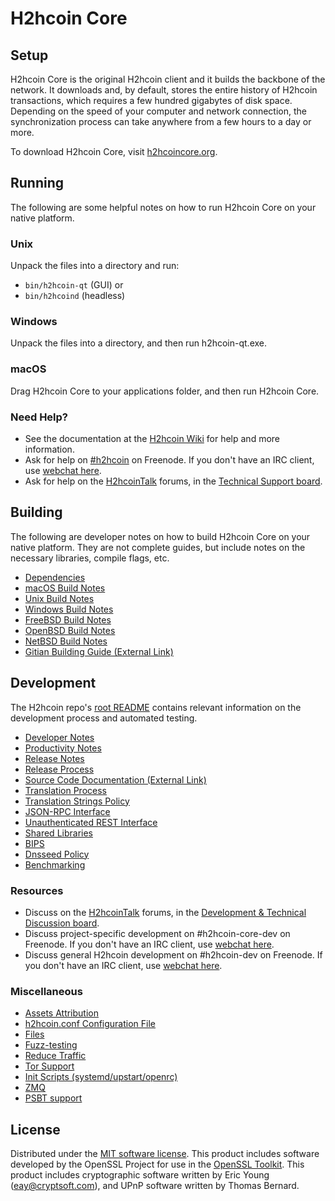 H2hcoin Core
=============

Setup
---------------------
H2hcoin Core is the original H2hcoin client and it builds the backbone of the network. It downloads and, by default, stores the entire history of H2hcoin transactions, which requires a few hundred gigabytes of disk space. Depending on the speed of your computer and network connection, the synchronization process can take anywhere from a few hours to a day or more.

To download H2hcoin Core, visit [h2hcoincore.org](https://h2hcoincore.org/en/download/).

Running
---------------------
The following are some helpful notes on how to run H2hcoin Core on your native platform.

### Unix

Unpack the files into a directory and run:

- `bin/h2hcoin-qt` (GUI) or
- `bin/h2hcoind` (headless)

### Windows

Unpack the files into a directory, and then run h2hcoin-qt.exe.

### macOS

Drag H2hcoin Core to your applications folder, and then run H2hcoin Core.

### Need Help?

* See the documentation at the [H2hcoin Wiki](https://en.h2hcoin.it/wiki/Main_Page)
for help and more information.
* Ask for help on [#h2hcoin](http://webchat.freenode.net?channels=h2hcoin) on Freenode. If you don't have an IRC client, use [webchat here](http://webchat.freenode.net?channels=h2hcoin).
* Ask for help on the [H2hcoinTalk](https://h2hcointalk.org/) forums, in the [Technical Support board](https://h2hcointalk.org/index.php?board=4.0).

Building
---------------------
The following are developer notes on how to build H2hcoin Core on your native platform. They are not complete guides, but include notes on the necessary libraries, compile flags, etc.

- [Dependencies](dependencies.md)
- [macOS Build Notes](build-osx.md)
- [Unix Build Notes](build-unix.md)
- [Windows Build Notes](build-windows.md)
- [FreeBSD Build Notes](build-freebsd.md)
- [OpenBSD Build Notes](build-openbsd.md)
- [NetBSD Build Notes](build-netbsd.md)
- [Gitian Building Guide (External Link)](https://github.com/h2hcoin-core/docs/blob/master/gitian-building.md)

Development
---------------------
The H2hcoin repo's [root README](/README.md) contains relevant information on the development process and automated testing.

- [Developer Notes](developer-notes.md)
- [Productivity Notes](productivity.md)
- [Release Notes](release-notes.md)
- [Release Process](release-process.md)
- [Source Code Documentation (External Link)](https://dev.visucore.com/h2hcoin/doxygen/)
- [Translation Process](translation_process.md)
- [Translation Strings Policy](translation_strings_policy.md)
- [JSON-RPC Interface](JSON-RPC-interface.md)
- [Unauthenticated REST Interface](REST-interface.md)
- [Shared Libraries](shared-libraries.md)
- [BIPS](bips.md)
- [Dnsseed Policy](dnsseed-policy.md)
- [Benchmarking](benchmarking.md)

### Resources
* Discuss on the [H2hcoinTalk](https://h2hcointalk.org/) forums, in the [Development & Technical Discussion board](https://h2hcointalk.org/index.php?board=6.0).
* Discuss project-specific development on #h2hcoin-core-dev on Freenode. If you don't have an IRC client, use [webchat here](http://webchat.freenode.net/?channels=h2hcoin-core-dev).
* Discuss general H2hcoin development on #h2hcoin-dev on Freenode. If you don't have an IRC client, use [webchat here](http://webchat.freenode.net/?channels=h2hcoin-dev).

### Miscellaneous
- [Assets Attribution](assets-attribution.md)
- [h2hcoin.conf Configuration File](h2hcoin-conf.md)
- [Files](files.md)
- [Fuzz-testing](fuzzing.md)
- [Reduce Traffic](reduce-traffic.md)
- [Tor Support](tor.md)
- [Init Scripts (systemd/upstart/openrc)](init.md)
- [ZMQ](zmq.md)
- [PSBT support](psbt.md)

License
---------------------
Distributed under the [MIT software license](/COPYING).
This product includes software developed by the OpenSSL Project for use in the [OpenSSL Toolkit](https://www.openssl.org/). This product includes
cryptographic software written by Eric Young ([eay@cryptsoft.com](mailto:eay@cryptsoft.com)), and UPnP software written by Thomas Bernard.
